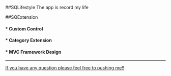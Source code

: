 ##SQLifestyle
The app is record my life

##SQExtension
#### * Custom Control
#### * Category Extension
#### * MVC Framework Design
-----------------------
[If you have any question please feel free to pushing me!!](http://www.jianshu.com/users/9d7fad1a4693/timeline)
